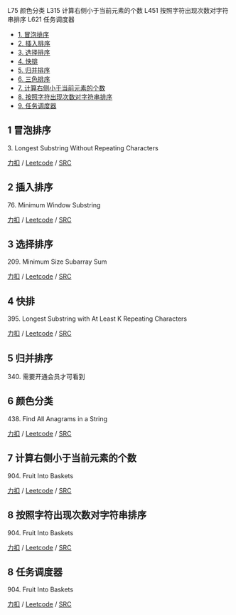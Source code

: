 
L75	颜色分类
L315	计算右侧小于当前元素的个数
L451	按照字符出现次数对字符串排序
L621 	任务调度器
<!-- GFM-TOC -->
* [1. 冒泡排序](#1-冒泡排序)
* [2. 插入排序](#2-插入排序)
* [3. 选择排序](#3-选择排序)
* [4. 快排](#4-快排)
* [5. 归并排序](#5-归并排序)
* [6. 三色排序](#6-颜色分类)
* [7. 计算右侧小于当前元素的个数](#7-计算右侧小于当前元素的个数)
* [8. 按照字符出现次数对字符串排序](#8-按照字符出现次数对字符串排序)
* [9. 任务调度器](#9-任务调度器)
<!-- GFM-TOC -->

## 1 冒泡排序
3\. Longest Substring Without Repeating Characters

[力扣](https://leetcode-cn.com/problems/longest-substring-without-repeating-characters/) / [Leetcode](https://leetcode.com/problems/longest-substring-without-repeating-characters/) / [SRC](../algo_02_sliding_window/L3-m.cpp)

## 2 插入排序
76\. Minimum Window Substring

[力扣](https://leetcode-cn.com/problems/minimum-window-substring/) / [Leetcode](https://leetcode.com/problems/minimum-window-substring/) / [SRC](../algo_02_sliding_window/L7-h.cpp)

## 3 选择排序
209\. Minimum Size Subarray Sum

[力扣](https://leetcode-cn.com/problems/minimum-size-subarray-sum/) / [Leetcode](https://leetcode.com/problems/minimum-size-subarray-sum/) / [SRC](../algo_02_sliding_window/L209.cpp)

## 4 快排
395\. Longest Substring with At Least K Repeating Characters

[力扣](https://leetcode-cn.com/problems/longest-substring-with-at-least-k-repeating-characters/) / [Leetcode](https://leetcode.com/problems/longest-substring-with-at-least-k-repeating-characters/) / [SRC](../algo_02_sliding_window/L395-m.cpp)

## 5 归并排序
340\. 需要开通会员才可看到


## 6 颜色分类
438\. Find All Anagrams in a String

[力扣](https://leetcode-cn.com/problems/find-all-anagrams-in-a-string/) / [Leetcode](https://leetcode.com/problems/find-all-anagrams-in-a-string/) / [SRC](../algo_02_sliding_window/L438-m.cpp)

## 7 计算右侧小于当前元素的个数
904\. Fruit Into Baskets  

[力扣](https://leetcode-cn.com/problems/fruit-into-baskets/) / [Leetcode](https://leetcode.com/problems/fruit-into-baskets/) / [SRC](../algo_02_sliding_window/L904-m.cpp)

## 8 按照字符出现次数对字符串排序
904\. Fruit Into Baskets  

[力扣](https://leetcode-cn.com/problems/fruit-into-baskets/) / [Leetcode](https://leetcode.com/problems/fruit-into-baskets/) / [SRC](../algo_02_sliding_window/L904-m.cpp)

## 8 任务调度器
904\. Fruit Into Baskets  

[力扣](https://leetcode-cn.com/problems/fruit-into-baskets/) / [Leetcode](https://leetcode.com/problems/fruit-into-baskets/) / [SRC](../algo_02_sliding_window/L904-m.cpp)






